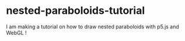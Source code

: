 # nested-paraboloids-tutorial
I am making a tutorial on how to draw nested paraboloids with p5.js and WebGL !
